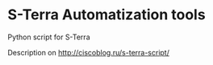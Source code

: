 # S-Terra Automatization tools
Python script for S-Terra

Description on http://ciscoblog.ru/s-terra-script/

